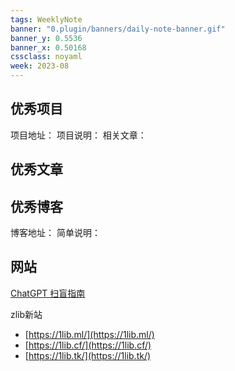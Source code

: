 ```yaml
---
tags: WeeklyNote
banner: "0.plugin/banners/daily-note-banner.gif"
banner_y: 0.5536
banner_x: 0.50168
cssclass: noyaml
week: 2023-08
---
```



## 优秀项目

项目地址：
项目说明：
相关文章：

## 优秀文章



## 优秀博客

博客地址：
简单说明：


## 网站

[ChatGPT 扫盲指南](https://qianfangzy.com/42232.html)

zlib新站
- [https://1lib.ml/](https://1lib.ml/)  
- [https://1lib.cf/](https://1lib.cf/)  
- [https://1lib.tk/](https://1lib.tk/)